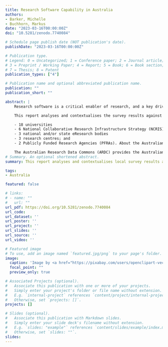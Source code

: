 ```yaml
---
title: Research Software Capability in Australia
authors:
- Barker, Michelle
- Buchhorn, Markus
date: "2023-03-16T00:00:00Z"
doi: "10.5281/zenodo.7740084"

# Schedule page publish date (NOT publication's date).
publishDate: "2023-03-16T00:00:00Z"

# Publication type.
# Legend: 0 = Uncategorized; 1 = Conference paper; 2 = Journal article;
# 3 = Preprint / Working Paper; 4 = Report; 5 = Book; 6 = Book section;
# 7 = Thesis; 8 = Patent
publication_types: ["4"]

# Publication name and optional abbreviated publication name.
publication: ""
publication_short: ""

abstract: |
    Research software is a critical enabler of research, and a key driver of innovation and economic growth. The ARDC commissioned a survey in 2021 on the scale and distribution of software engineering or development capability within research organisations in Australia.

    This report analyses and contextualises the survey results against national and international studies to consider the extent to which this research software engineering capability may be meeting Australia’s research needs. The 70 survey responses included representation from:

    - 18 universities
    - 6 National Collaborative Research Infrastructure Strategy (NCRIS) facilities
    - 3 national and/or state eResearch bodies
    - 3 research centres; and
    - 2 Publicly Funded Research Agencies (PFRAs). About the Australian Research Data Commons.

    The Australian Research Data Commons (ARDC) provides the Australian research community and industry access to nationally significant, data intensive digital research infrastructure, platforms, skills and collections of high quality data. ARDC’s strategic themes include a focus on research software, in recognition of its role as a critical enabler of research and a key driver of innovation and economic growth.
# Summary. An optional shortened abstract.
summary: This report analyses and contextualises local survey results against national and international studies to consider the extent to which this research software engineering capability may be meeting Australia’s research needs.

tags:
- Australia

featured: false

# links:
# - name: ""
#   url: ""
url_pdf: https://doi.org/10.5281/zenodo.7740084
url_code: 
url_dataset: ''
url_poster: ''
url_project: ''
url_slides: ''
url_source: ''
url_video: ''

# Featured image
# To use, add an image named `featured.jpg/png` to your page's folder. 
image:
  caption: 'Image by <a href="https://pixabay.com/users/openclipart-vectors-30363/?utm_source=link-attribution&amp;utm_medium=referral&amp;utm_campaign=image&amp;utm_content=153732">OpenClipart-Vectors</a> from <a href="https://pixabay.com//?utm_source=link-attribution&amp;utm_medium=referral&amp;utm_campaign=image&amp;utm_content=153732">Pixabay</a>'
  focal_point: ""
  preview_only: true

# Associated Projects (optional).
#   Associate this publication with one or more of your projects.
#   Simply enter your project's folder or file name without extension.
#   E.g. `internal-project` references `content/project/internal-project/index.md`.
#   Otherwise, set `projects: []`.
projects: []

# Slides (optional).
#   Associate this publication with Markdown slides.
#   Simply enter your slide deck's filename without extension.
#   E.g. `slides: "example"` references `content/slides/example/index.md`.
#   Otherwise, set `slides: ""`.
slides: 
---
```


